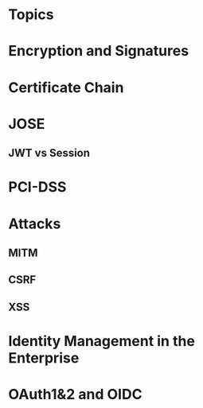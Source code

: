 # Topics 


# Encryption and Signatures

# Certificate Chain





# JOSE

## JWT vs Session


# PCI-DSS

# Attacks

## MITM

## CSRF

## XSS 


# Identity Management in the Enterprise

# OAuth1&2 and OIDC
